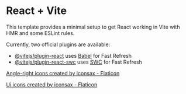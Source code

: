 # React + Vite

This template provides a minimal setup to get React working in Vite with HMR and some ESLint rules.

Currently, two official plugins are available:

- [@vitejs/plugin-react](https://github.com/vitejs/vite-plugin-react/blob/main/packages/plugin-react/README.md) uses [Babel](https://babeljs.io/) for Fast Refresh
- [@vitejs/plugin-react-swc](https://github.com/vitejs/vite-plugin-react-swc) uses [SWC](https://swc.rs/) for Fast Refresh


<a href="https://www.flaticon.com/free-icons/angle-right" title="angle-right icons">Angle-right icons created by iconsax - Flaticon</a>

<a href="https://www.flaticon.com/free-icons/ui" title="ui icons">Ui icons created by iconsax - Flaticon</a>